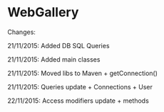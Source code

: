# WebGallery

Changes:

21/11/2015: Added DB SQL Queries

21/11/2015: Added main classes

21/11/2015: Moved libs to Maven + getConnection()

21/11/2015: Queries update + Connections + User

22/11/2015: Access modifiers update + methods
